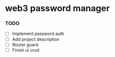 # web3 password manager



### TODO

- [ ] Implement password auth
- [ ] Add project description
- [ ] Router guard
- [ ] Finish ui crud